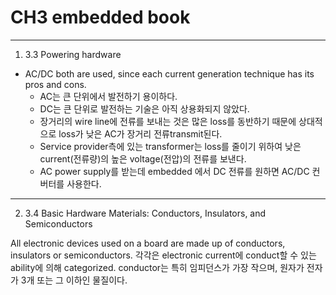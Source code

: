 # CH3 embedded book

---
1. 3.3 Powering hardware
- AC/DC both are used, since each current generation technique has its pros and cons.
  - AC는 큰 단위에서 발전하기 용이하다.
  - DC는 큰 단위로 발전하는 기술은 아직 상용화되지 않았다.
  - 장거리의 wire line에 전류를 보내는 것은 많은 loss를 동반하기 때문에 상대적으로 loss가 낮은 AC가 장거리 전류transmit된다.
  - Service provider측에 있는 transformer는 loss를 줄이기 위하여 낮은 current(전류량)의 높은 voltage(전압)의 전류를 보낸다. 
  - AC power supply를 받는데 embedded 에서 DC 전류를 원하면 AC/DC 컨버터를 사용한다.

---

 
 2. 3.4 Basic Hardware Materials: Conductors, Insulators, and Semiconductors

All electronic devices used on a board are made up of conductors, insulators or semiconductors. 각각은 electronic current에 conduct할 수 있는 ability에 의해 categorized. conductor는 특히 임피던스가 가장 작으며, 원자가 전자가 3개 또는 그 이하인 물질이다. 
